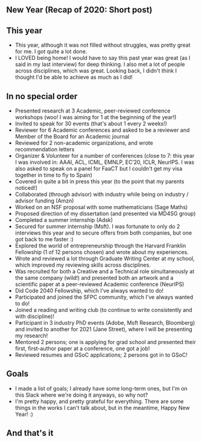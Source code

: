 ## New Year (Recap of 2020: Short post)

## This year 
- This year, although it was not filled without struggles, was pretty great for me. I got quite a lot done.
- I LOVED being home! I would have to say this past year was great (as I said in my last interview) for deep thinking.
  I also met a lot of people across disciplines, which was great. Looking back, I didn't think I thought I'd be able to achieve as much as I did!

## In no special order
- Presented research at 3 Academic, peer-reviewed conference workshops (woo! I was aiming for 1 at the beginning of the year!)
- Invited to speak for 30 events (that's about 1 every 2 weeks!)
- Reviewer for 6 Academic conferences and asked to be a reviewer and Member of the Board for an Academic journal
- Reviewed for 2 non-academic organizations, and wrote recommendation letters
- Organizer & Volunteer for a number of conferences (close to 7: this year I was involved in:  AAAI, ACL, ICML, EMNLP,  EC’20, ICLR, NeurIPS. I was also asked
  to speak on a panel for FaaCT but I couldn't get my visa together in time to fly to Spain)
- Covered in quite a bit in press this year (to the point that my parents noticed!)
- Collaborated (through advisor) with industry while being on industry / advisor funding (Amzn)
- Worked on an NSF proposal with some mathematicians (Sage Maths)
- Proposed direction of my dissertation (and presented via MD4SG group)
- Completed a summer internship (Adsk)
- Secured for summer internship (Msft). I was fortunate to only do 2 interviews this year and to secure offers from both companies, but one got back to me faster :)
- Explored the world of entrepreneurship through the Harvard Franklin Fellowship (1 of 12 persons chosen) and wrote about my experiences. 
- Wrote and reviewed a lot through Graduate Writing Center at my school, which improved my reviewing skills across disciplines.
- Was recruited for both a Creative and a Technical role simultaneously at the same company (wild!) 
  and presented both an artwork and a scientific paper at a peer-reviewed Academic conference (NeurIPS)
- Did Code 2040 Fellowship, which I’ve always wanted to do!
- Participated and joined the SFPC community, which I've always wanted to do!
- Joined a reading and writing club (to continue to write consistently and with discipline)! 
- Participant in 3 industry PhD events (Adobe, Msft Research, Bloomberg) and invited to another for 2021 (Jane Street), where I will be presenting my research!
- Mentored 2 persons; one is applying for grad school and presented their first, first-author paper at a conference, one got a job!
- Reviewed resumes and GSoC applications; 2 persons got in to GSoC!

## Goals
- I made a list of goals; I already have some long-term ones, but I'm on this Slack where we're doing it anyways, so why not? 
- I'm pretty happy, and pretty grateful for everything. There are some things in the works I can't talk about, but in the meantime, Happy New Year! :)

## And that's it
